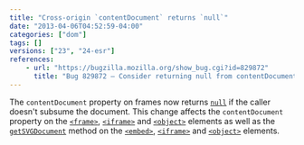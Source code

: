 ```yaml
---
title: "Cross-origin `contentDocument` returns `null`"
date: "2013-04-06T04:52:59-04:00"
categories: ["dom"]
tags: []
versions: ["23", "24-esr"]
references:
    - url: "https://bugzilla.mozilla.org/show_bug.cgi?id=829872"
      title: "Bug 829872 – Consider returning null from contentDocument getters when the caller does not subsume the document"
---
```

The `contentDocument` property on frames now returns [`null`](https://developer.mozilla.org/docs/Web/JavaScript/Reference/Global_Objects/null) if the caller doesn't subsume the document. This change affects the `contentDocument` property on the [`<frame>`](https://developer.mozilla.org/docs/Web/HTML/Element/frame), [`<iframe>`](https://developer.mozilla.org/docs/Web/HTML/Element/iframe) and [`<object>`](https://developer.mozilla.org/docs/Web/HTML/Element/object) elements as well as the [`getSVGDocument`](https://developer.mozilla.org/docs/Web/SVG/Scripting#Inter-document_scripting.3A_referencing_embedded_SVG) method on the [`<embed>`](https://developer.mozilla.org/docs/Web/HTML/Element/embed), [`<iframe>`](https://developer.mozilla.org/docs/Web/HTML/Element/iframe) and [`<object>`](https://developer.mozilla.org/docs/Web/HTML/Element/object) elements.
